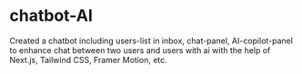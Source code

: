 # chatbot-AI
Created a chatbot including users-list in inbox, chat-panel, AI-copilot-panel to enhance chat between two users and users with ai with the help of Next.js, Tailwind CSS, Framer Motion, etc.
